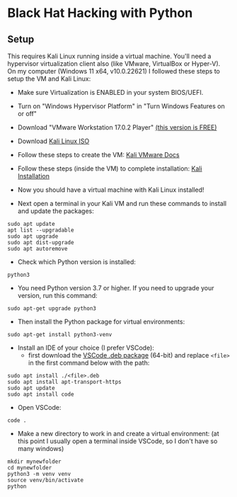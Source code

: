 # Black Hat Hacking with Python

## Setup

This requires Kali Linux running inside a virtual machine. You'll need a hypervisor virtualization client also (like VMware, VirtualBox or Hyper-V).
<br />
On my computer (Windows 11 x64, v10.0.22621) I followed these steps to setup the VM and Kali Linux:


- Make sure Virtualization is ENABLED in your system BIOS/UEFI.

- Turn on "Windows Hypervisor Platform" in "Turn Windows Features on or off"

- Download "VMware Workstation 17.0.2 Player" [(this version is FREE)](https://customerconnect.vmware.com/en/downloads/details?downloadGroup=WKST-PLAYER-1702&productId=1377&rPId=104734)

- Download [Kali Linux ISO](https://www.kali.org/get-kali/#kali-installer-images)

- Follow these steps to create the VM: [Kali VMware Docs](https://www.kali.org/docs/virtualization/install-vmware-guest-vm/)

- Follow these steps (inside the VM) to complete installation: [Kali Installation](https://www.kali.org/docs/installation/hard-disk-install/)

- Now you should have a virtual machine with Kali Linux installed!

- Next open a terminal in your Kali VM and run these commands to install and update the packages:

```
sudo apt update
apt list --upgradable
sudo apt upgrade
sudo apt dist-upgrade
sudo apt autoremove
```

- Check which Python version is installed:
```
python3
```

- You need Python version 3.7 or higher. If you need to upgrade your version, run this command:

```
sudo apt-get upgrade python3
```
- Then install the Python package for virtual environments:
```
sudo apt-get install python3-venv
```

- Install an IDE of your choice (I prefer VSCode):
    - first download the [VSCode .deb package](https://go.microsoft.com/fwlink/?LinkID=760868) (64-bit) and replace `<file>` in the first command below with the path:

```
sudo apt install ./<file>.deb
sudo apt install apt-transport-https
sudo apt update
sudo apt install code
```

- Open VSCode:
```
code .
```

- Make a new directory to work in and create a virtual environment:
    (at this point I usually open a terminal inside VSCode, so I don't have so many windows)
```
mkdir mynewfolder
cd mynewfolder
python3 -m venv venv
source venv/bin/activate
python
```

